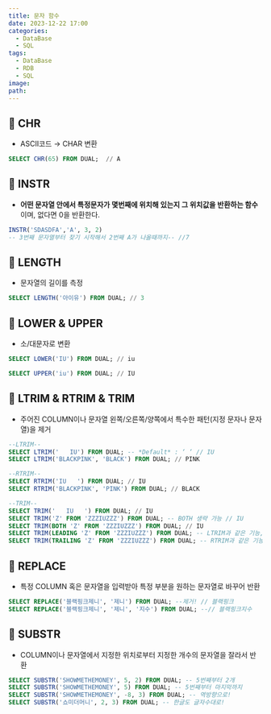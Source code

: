 ```yaml
---
title: 문자 함수
date: 2023-12-22 17:00
categories:
  - DataBase
  - SQL
tags:
  - DataBase
  - RDB
  - SQL
image: 
path:
---
```


## 🌈 CHR
- ASCII코드 → CHAR 변환
```sql
SELECT CHR(65) FROM DUAL;  // A
```

## 🌈 INSTR
+ **어떤 문자열 안에서 특정문자가 몇번째에 위치해 있는지 그 위치값을 반환하는 함수**이며, 없다면 0을 반환한다.
```sql
INSTR('SDASDFA','A', 3, 2)
-- 3번째 문자열부터 찾기 시작해서 2번째 A가 나올때까지-- //7
```

## 🌈 LENGTH
- 문자열의 길이를 측정
```sql
SELECT LENGTH('아이유') FROM DUAL; // 3
```

## 🌈 LOWER & UPPER
- 소/대문자로 변환

```sql
SELECT LOWER('IU') FROM DUAL; // iu

SELECT UPPER('iu') FROM DUAL; // IU
```

## 🌈 LTRIM & RTRIM & TRIM

- 주어진 COLUMN이나 문자열 왼쪽/오른쪽/양쪽에서 특수한 패턴(지정 문자나 문자열)을 제거
```sql
--LTRIM--
SELECT LTRIM('   IU') FROM DUAL; -- *Default* : ‘ ‘ // IU
SELECT LTRIM('BLACKPINK', 'BLACK') FROM DUAL; // PINK
```

```sql
--RTRIM--
SELECT RTRIM('IU   ') FROM DUAL; // IU
SELECT RTRIM('BLACKPINK', 'PINK') FROM DUAL; // BLACK
```

```sql
--TRIM--
SELECT TRIM('   IU   ') FROM DUAL; // IU
SELECT TRIM('Z' FROM 'ZZZIUZZZ') FROM DUAL; -- BOTH 생략 가능 // IU
SELECT TRIM(BOTH 'Z' FROM 'ZZZIUZZZ') FROM DUAL; // IU
SELECT TRIM(LEADING 'Z' FROM 'ZZZIUZZZ') FROM DUAL; -- LTRIM과 같은 기능, 한글자씩만 지정 가능 // IUZZZ
SELECT TRIM(TRAILING 'Z' FROM 'ZZZIUZZZ') FROM DUAL; -- RTRIM과 같은 기능, 한글자씩만 지정 가능 // ZZZIU
```

## 🌈 REPLACE
- 특정 COLUMN 혹은 문자열을 입력받아 특정 부분을 원하는 문자열로 바꾸어 반환
```sql
SELECT REPLACE('블랙핑크제니', '제니') FROM DUAL; --제거! // 블랙핑크
SELECT REPLACE('블랙핑크제니', '제니', '지수') FROM DUAL; --// 블랙핑크지수
```

## 🌈 SUBSTR
- COLUMN이나 문자열에서 지정한 위치로부터 지정한 개수의 문자열을 잘라서 반환
```sql
SELECT SUBSTR('SHOWMETHEMONEY', 5, 2) FROM DUAL; -- 5번째부터 2개
SELECT SUBSTR('SHOWMETHEMONEY', 5) FROM DUAL; -- 5번째부터 마지막까지
SELECT SUBSTR('SHOWMETHEMONEY', -8, 3) FROM DUAL; -- 역방향으로!
SELECT SUBSTR('쇼미더머니', 2, 3) FROM DUAL; -- 한글도 글자수대로!
```